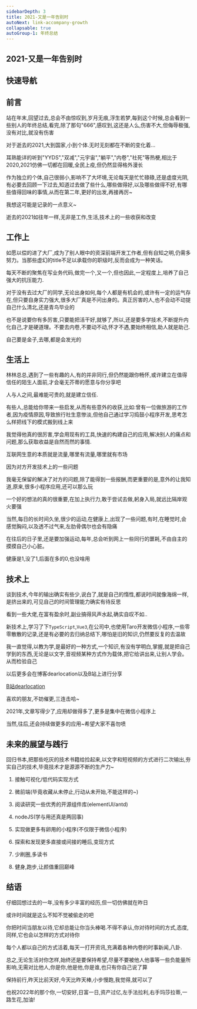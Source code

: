 ```yaml
---
sidebarDepth: 3
title: 2021-又是一年告别时
autoNext: link-accompany-growth
collapsable: true
autoGroup-1: 年终总结
---
```


## 2021-又是一年告别时

## 快速导航

<TOC />

## 前言

站在年末,回望过去,总会不由惊叹到,岁月无痕,浮生若梦,每到这个时候,总会看到一些别人的年终总结,看完,除了那句"666",感叹到,这还是人么,伤害不大,但侮辱极强,没有对比,就没有伤害

对于逝去的2021,大到国家,小到个体.无时无刻都在不断的变化着...

耳熟能详的听到"YYDS","双减","元宇宙","躺平","内卷","社死"等热梗,相比于2020,2021仿佛一切都在回暖,全民上疫,但仍然显得格外漫长

作为独立的个体,自己很弱小,影响不了大坏境,无论每天是忙忙碌碌,还是虚度光阴,有必要去回顾一下过去,知道过去做了些什么,哪些做得好,以及哪些做得不好,有哪些值得回味的事情,从而在第二年,更好的出发,再接再厉~

我想这可能是记录的一点意义~

逝去的2021如往年一样,无非是工作,生活,技术上的一些收获和改变

## 工作上

如愿以偿的进了大厂,成为了别人眼中的资深前端开发工作者,但有自知之明,仍需多努力。当那些虚幻的title不足以承载你的职级时,反而会成为一种笑话。

每天不断的聚焦在写业务代码,做完一个,又一个,但也因此,一定程度上,培养了自己强大的抗压能力.

对于没有去过大厂的同学,无论出身如何,每个人都是有机会的,或许有一定的运气存在,但只要自身实力强大,很多大厂真是不问出身的。真正厉害的人,也不会动不动提自己什么清北,还是青鸟毕业的

也不是说要你有多厉害,只要能把活干好,就够了,所以,还是要多学技术,不断提升内化自己,才是硬道理。不要去内卷,不要动不动,怀才不遇,要始终相信,助人就是助己.

自己要是金子,去哪,都是会发光的

## 生活上

林林总总,遇到了一些有趣的人,有的并非同行,但仍然能跟你畅怀,或许建立在值得信任的陌生人面前,才会毫无芥蒂的愿意与你分享吧

人与人之间,最难能可贵的,就是建立信任.

有些人,总能给你带来一些启发,从而有些意外的收获,比如:曾有一位做旅游的工作者,因为疫情原因,导致旅行社生意惨淡,但他自己通过学习捣鼓小程序开发,思考怎么样把线下的模式搬到线上来

我觉得他真的很厉害,学会用现有的工具,快速的构建自己的应用,解决别人的痛点和问题,那么获取收益是自然而然的事情.

互联网生意的本质就是流量,哪里有流量,哪里就有市场

因为对方开发技术上的一些问题

我毫无保留的解决了对方的问题,除了能得到一些报酬,而更重要的是,意外的让我知道,原来,很多小程序应用,还可以那么玩

一个好的想法的真的很重要,在加上执行力,敢于尝试去做,躬身入局,就远比隔岸观火要强

当然,每日的长时间久坐,很少的运动,在健康上,出现了一些问题,有时,在睡觉时,会感觉胸闷,以及透不过气来,左肋骨偶尔也会有隐痛

在往后的日子里,还是要加强运动,每年,总会听到网上一些同行的噩耗,不由自主的摸摸自己小心脏。

健康是1,没了1,后面在多的0,也没啥用

## 技术上

谈到技术,今年的输出确实有些少,说白了,就是自己的惰性,都说时间就像海绵一样,是挤出来的,可见自己的时间管理能力确实有待反思

看到一些大佬,在富有盈余时,副业搞得风声水起,确实自叹不如..

新技术上,学习了下`TypeScript`,`Vue3`,在公司中,也使用Taro开发微信小程序,一些零零散散的记录,还是有必要的去归纳总结下,哪怕是旧的知识,仍然要反复的去温故

我一直觉得,以教为学,是最好的一种方式,一个知识,有没有学明白,掌握,就是把自己学到的东西,无论是以文字,音视频某种方式作为载体,把它给讲出来,让别人学会。从而检验自己

以后更多会在博客dearlocation以及B站上进行分享

[B站dearlocation](https://space.bilibili.com/267957620)

喜欢的朋友,不妨催更,三连击哈~

2021年,文章写得少了,应用却做得多了,更多是集中在微信小程序上

<template>
  <div class="wrap">
          <a class="list" v-for="(item,index) in imgs" :key="index" :href="item.href" :target="item.target" :title="item.alt">
             <img  :width="item.width" :height="item.height" :class="item.class" :src="item.imgSrc" :alt="item.alt" />
             <span>{{item.alt}}</span>
          </a>
  </div>
</template>

<script>
  export default {
    data() {
        return {
            imgs: [
                {
                    width: "100px",
                    height: "100px",
                    alt: "暖暖聊天恋爱话术",
                    class: "medium-zoom lazy",
                    imgSrc: "https://cdn.jsdelivr.net/gh/itclanCode/blogimg@main/mIn-program-img/gh_a0b6a06d175a_258.6k0rqh7vefo0.jpg",
                    href: "javascript:;",
                    target: ""
                },

                 {
                    width: "100px",
                    height: "100px",
                    alt: "暖暖聊天表情包",
                    class: "medium-zoom lazy",
                    imgSrc: "https://cdn.jsdelivr.net/gh/itclanCode/blogimg@main/mIn-program-img/暖暖聊天表情包.2w2dhf5lfcu0.jpg",
                    href: "javascript:;",
                    target: "_self",
                },

                 {
                    width: "100px",
                    height: "100px",
                    alt: "外卖电影客惠劵",
                    class: "medium-zoom lazy",
                    imgSrc: "https://static01.imgkr.com/temp/f85d0cb9bc2d4138a91f08efcdadf5a6.jpg",
                    href: "javascript:;",
                    target: "_self",
                },

                 {
                    width: "100px",
                    height: "100px",
                    alt: "爱客来证件照制作",
                    class: "medium-zoom lazy",
                    imgSrc: "https://cdn.jsdelivr.net/gh/itclanCode/blogimg@main/mIn-program-img/爱客来证件照制作小程序码.149lpqwmr4xs.jpg",
                    href: "javascript:;",
                    target: "_self",
                },

                {
                    width: "100px",
                    height: "100px",
                    alt: "站集网",
                    class: "",
                    imgSrc: "/images/latest/zhanjinet.svg",
                    href: "https://zhanji.itclan.cn",
                    target: "_blank",
                },

                {
                    width: "100px",
                    height: "100px",
                    alt: "客来影视TV",
                    class: "",
                    imgSrc: "/images/latest/kelaimovie.svg",
                    href: "https://video.itclan.cn",
                    target: "_blank",
                },

                 {
                    width: "100px",
                    height: "100px",
                    alt: "客来图床",
                    class: "",
                    imgSrc: "/images/latest/kelaituchuang.svg",
                    href: "https://img.itclan.cn",
                    target: "_blank",
                },
            ]
        }
    },
    methods: {
      
    },
  };
</script>
<style>
  .wrap {
    display: flex;
    justify-content: center;
    align-items: center;
    overflow-x: auto;
    flex-wrap: nowrap;
   
  }

  .wrap .list {
        flex: 1;
        margin-right: 20px;
        display:flex;
        flex-direction: column;
        align-items:center;
        text-align: center;
        text-decoration: none;
        text-overflow: ellipsis;
        white-space: nowrap;
    }
</style>

当然,往后,还会持续做更多的应用~希望大家不喜勿喷

## 未来的展望与践行

回归书本,把那些吃灰的技术书籍给捡起来,以文字和短视频的方式进行二次输出,夯实自己的技术,毕竟技术才是源源不断的生产力~

1. 接触可视化/低代码实现方式

2. 微前端(毕竟收藏从未停止,行动从未开始,不能这样的~)

3. 阅读研究一些优秀的开源组件库(elementUI/antd)

4. nodeJS(学与用还真是两回事)

5. 实现做更多有卵用的小程序(不仅限于微信小程序)

6. 探索和发现更多直接或间接的睡后,变现方式

7. 少刷圈,多读书

8. 健身,跑步,让颜值重回巅峰

## 结语

仔细回想过去的一年,没有多少丰富的经历,但一切仿佛就在昨日

或许时间就是这么不知不觉被偷走的吧

你把时间当朋友以待,它却总能让你当头棒喝.不得不承认,你对待时间的方式,态度,同样,它也会以怎样的方式对待你

每个人都以自己的方式活着,每天一打开资讯,充满着各种内卷的时事新闻,八卦.

总之,无论生活对你怎样,始终还是要保持希望,尽量不要被他人他事等一些负能量所影响,无需对比他人,你是你,他是他,你是谁,也只有你自己说了算

保持前行,昨天比前天好,今天比昨天棒,小步慢跑,我觉得,就可以了

也祝2022年的那个你,一切安好,日富一日,资产过亿,左手法拉利,右手玛莎拉蒂,一路生花,加油!


<footer-FooterLink :isShareLink="true" :isDaShang="true" />
<footer-FeedBack />